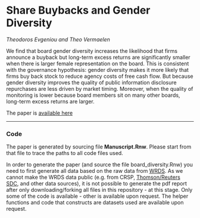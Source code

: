 # Share Buybacks and Gender Diversity
*Theodoros Evgeniou and Theo Vermaelen*

We find that board gender diversity increases the likelihood that firms announce a buyback but long-term excess returns are significantly smaller when there is larger female representation on the board. This is consistent with the governance hypothesis:  gender diversity makes it more likely that firms buy back stock to reduce agency costs of free cash flow. But because gender diversity improves the quality of public information disclosure repurchases are less driven by market timing. Moreover, when the quality of monitoring is lower because board members sit on many other boards, long-term excess returns are larger. 

The paper is [available here](https://papers.ssrn.com/sol3/papers.cfm?abstract_id=2814042)

<hr>


### Code

The paper is generated by sourcing file **Manuscript.Rnw**. Please start from that file to trace the paths to all code files used. 

In order to generate the paper (and source the file board_diversity.Rnw) you need to first generate all data based on the raw data from [WRDS](https://wrds-web.wharton.upenn.edu). As we cannot make the WRDS data public (e.g. from CRSP, [Thomson/Reuters SDC](http://thomsonreuters.com/en/products-services/financial/market-data/sdc-platinum.html),  and other data sources), it is not possible to generate the pdf report after only downloading/forking all files in this repository - at this stage. Only some of the code is available - other is available upon request. The helper functions and code that constructs are datasets used are available upon request. 
